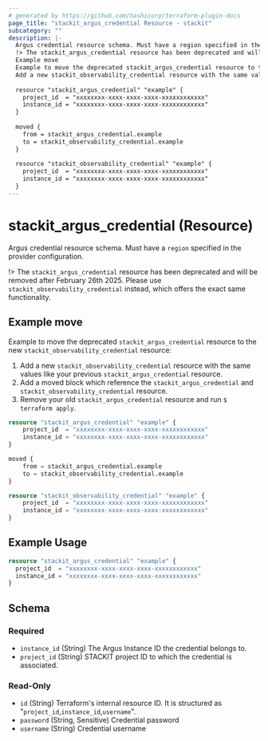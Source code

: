 ```yaml
---
# generated by https://github.com/hashicorp/terraform-plugin-docs
page_title: "stackit_argus_credential Resource - stackit"
subcategory: ""
description: |-
  Argus credential resource schema. Must have a region specified in the provider configuration.
  !> The stackit_argus_credential resource has been deprecated and will be removed after February 26th 2025. Please use stackit_observability_credential instead, which offers the exact same functionality.
  Example move
  Example to move the deprecated stackit_argus_credential resource to the new stackit_observability_credential resource:
  Add a new stackit_observability_credential resource with the same values like your previous stackit_argus_credential resource.Add a moved block which reference the stackit_argus_credential and stackit_observability_credential resource.Remove your old stackit_argus_credential resource and run $ terraform apply.
  
  resource "stackit_argus_credential" "example" {
  	project_id  = "xxxxxxxx-xxxx-xxxx-xxxx-xxxxxxxxxxxx"
  	instance_id = "xxxxxxxx-xxxx-xxxx-xxxx-xxxxxxxxxxxx"
  }
  
  moved {
  	from = stackit_argus_credential.example
  	to = stackit_observability_credential.example
  }
  
  resource "stackit_observability_credential" "example" {
  	project_id  = "xxxxxxxx-xxxx-xxxx-xxxx-xxxxxxxxxxxx"
  	instance_id = "xxxxxxxx-xxxx-xxxx-xxxx-xxxxxxxxxxxx"
  }
---
```


# stackit_argus_credential (Resource)

Argus credential resource schema. Must have a `region` specified in the provider configuration.

!> The `stackit_argus_credential` resource has been deprecated and will be removed after February 26th 2025. Please use `stackit_observability_credential` instead, which offers the exact same functionality.

## Example move
Example to move the deprecated `stackit_argus_credential` resource to the new `stackit_observability_credential` resource:
1. Add a new `stackit_observability_credential` resource with the same values like your previous `stackit_argus_credential` resource.
1. Add a moved block which reference the `stackit_argus_credential` and `stackit_observability_credential` resource.
1. Remove your old `stackit_argus_credential` resource and run `$ terraform apply`.
```terraform
resource "stackit_argus_credential" "example" {
	project_id  = "xxxxxxxx-xxxx-xxxx-xxxx-xxxxxxxxxxxx"
	instance_id = "xxxxxxxx-xxxx-xxxx-xxxx-xxxxxxxxxxxx"
}

moved {
	from = stackit_argus_credential.example
	to = stackit_observability_credential.example
}

resource "stackit_observability_credential" "example" {
	project_id  = "xxxxxxxx-xxxx-xxxx-xxxx-xxxxxxxxxxxx"
	instance_id = "xxxxxxxx-xxxx-xxxx-xxxx-xxxxxxxxxxxx"
}
```

## Example Usage

```terraform
resource "stackit_argus_credential" "example" {
  project_id  = "xxxxxxxx-xxxx-xxxx-xxxx-xxxxxxxxxxxx"
  instance_id = "xxxxxxxx-xxxx-xxxx-xxxx-xxxxxxxxxxxx"
}
```

<!-- schema generated by tfplugindocs -->
## Schema

### Required

- `instance_id` (String) The Argus Instance ID the credential belongs to.
- `project_id` (String) STACKIT project ID to which the credential is associated.

### Read-Only

- `id` (String) Terraform's internal resource ID. It is structured as "`project_id`,`instance_id`,`username`".
- `password` (String, Sensitive) Credential password
- `username` (String) Credential username

